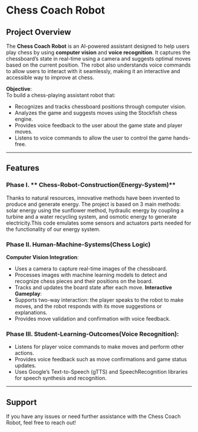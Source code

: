 # Chess Coach Robot

## Project Overview

The **Chess Coach Robot** is an AI-powered assistant designed to help users play chess by using **computer vision** and **voice recognition**. It captures the chessboard’s state in real-time using a camera and suggests optimal moves based on the current position. The robot also understands voice commands to allow users to interact with it seamlessly, making it an interactive and accessible way to improve at chess.

**Objective**:  
To build a chess-playing assistant robot that:
- Recognizes and tracks chessboard positions through computer vision.
- Analyzes the game and suggests moves using the Stockfish chess engine.
- Provides voice feedback to the user about the game state and player moves.
- Listens to voice commands to allow the user to control the game hands-free.

---

## Features

### Phase I. ** Chess-Robot-Construction(Energy-System)**

Thanks to natural resources, innovative methods have been invented to produce and generate energy. The project is based on 3 main methods: solar energy using the sunflower method, hydraulic energy by coupling a turbine and a water recycling system, and osmotic energy to generate electricity.This code emulates some sensors and actuators parts needed for the functionality of our energy system. 


### Phase II. **Human-Machine-Systems(Chess Logic)**
**Computer Vision Integration**:
- Uses a camera to capture real-time images of the chessboard.
- Processes images with machine learning models to detect and recognize chess pieces and their positions on the board.
- Tracks and updates the board state after each move.
**Interactive Gameplay**:
- Supports two-way interaction: the player speaks to the robot to make moves, and the robot responds with its move suggestions or explanations.
- Provides move validation and confirmation with voice feedback.


### Phase III. **Student-Learning-Outcomes(Voice Recognition)**:
- Listens for player voice commands to make moves and perform other actions.
- Provides voice feedback such as move confirmations and game status updates.
- Uses Google’s Text-to-Speech (gTTS) and SpeechRecognition libraries for speech synthesis and recognition.


---
## Support

If you have any issues or need further assistance with the Chess Coach Robot, feel free to reach out!

